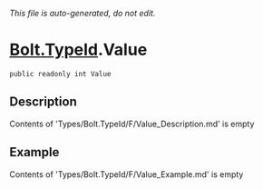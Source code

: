 *This file is auto-generated, do not edit.*

# [Bolt.TypeId](Types/Bolt.TypeId.md).Value
`public readonly int Value`
## Description
Contents of 'Types/Bolt.TypeId/F/Value_Description.md' is empty
## Example
Contents of 'Types/Bolt.TypeId/F/Value_Example.md' is empty
